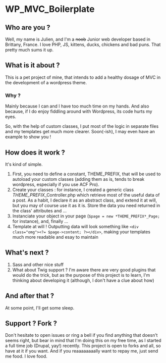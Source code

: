 # WP_MVC_Boilerplate
## Who are you ?
Well, my name is Julien, and I'm a ~~noob~~ Junior web developer based in Brittany, France. I love PHP, JS, kittens, ducks, chickens and bad puns. That pretty much sums it up.

## What is it about ?

This is a pet project of mine, that intends to add a healthy dosage of MVC in the development of a wordpress theme.
### Why ?
Mainly because I can and I have too much time on my hands. And also because, if I do enjoy fiddling around with Wordpress, its code hurts my eyes.

So, with the help of custom classes, I put most of the logic in separate files and my templates get much more clearer. Soon(-ish), I may even have an example to show you !

## How does it work ?

It's kind of simple. 
1. First, you need to define a constant, THEME_PREFIX, that will be used to autoload your custom classes (adding them as is, tends to break wordpress, especially if you use ACF Pro).
2. Create your classes : for instance, I created a generic class *THEME_PREFIX*_Controller.php which retrieve most of the useful data of a post. As a habit, I declare it as an abstract class, and extend it at will, but you may of course use it as it is. Store the data you need returned in the class' attributes and ...
3. Instanciate your object in your page (```$page = new *THEME_PREFIX*_Page;``` for instance), and, finally ...
4. Template at will ! Outputting data will look something like ```<div class="omg"><?= $page->content; ?></div>```, making your templates much more readable and esay to maintain

## What's next ?
1. Sass and other nice stuff
2. What about Twig support ? I'm aware there are very good plugins that would do the trick, but as the purpose of this project is to learn, I'm thinking about developing it (although, I don't have a clue about how)

## And after that ?
At some point, I'll get some sleep.

## Support ? Fork ?
Don't hesitate to open issues or ring a bell if you find anything that doesn't seems right, but bear in mind that I'm doing this on my free time, as I started a full time job (Drupal, yay!) recently. This project is open to forks and all, so have at it if you want. And if you reaaaaaaaally want to repay me, just send me food. I love food.
